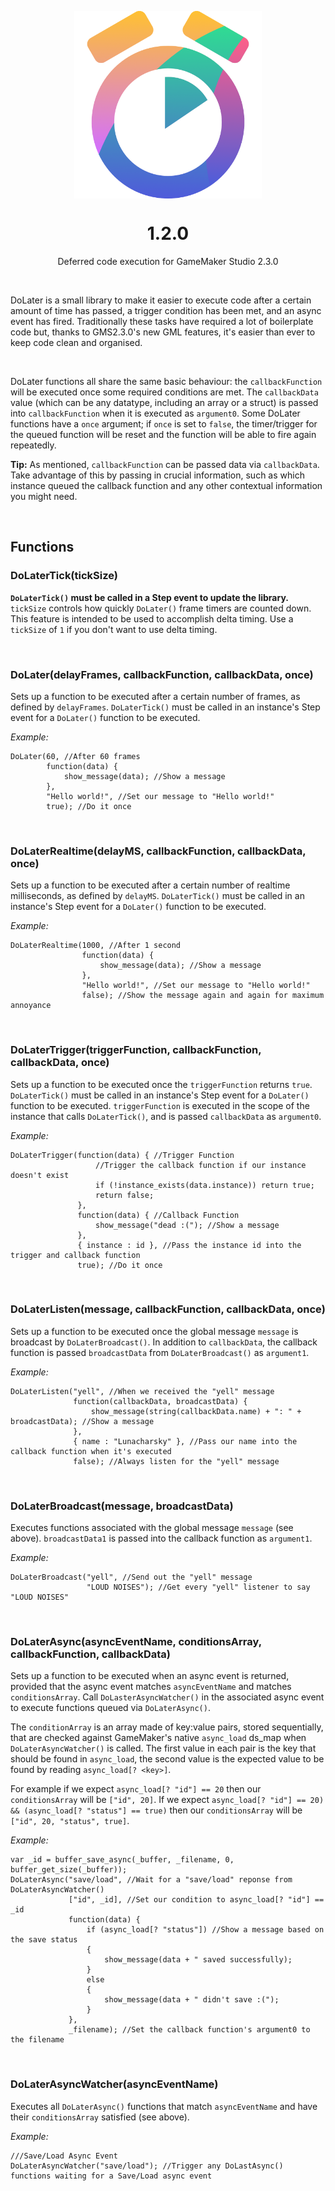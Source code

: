 <p align="center"><img src="https://raw.githubusercontent.com/JujuAdams/DoLater/master/LOGO.png" style="display:block; margin:auto; width:300px"></p>
<h1 align="center">1.2.0</h1>

<p align="center">Deferred code execution for GameMaker Studio 2.3.0</p>

&nbsp;

DoLater is a small library to make it easier to execute code after a certain amount of time has passed, a trigger condition has been met, and an async event has fired. Traditionally these tasks have required a lot of boilerplate code but, thanks to GMS2.3.0's new GML features, it's easier than ever to keep code clean and organised.

&nbsp;

DoLater functions all share the same basic behaviour: the `callbackFunction` will be executed once some required conditions are met. The `callbackData` value (which can be any datatype, including an array or a struct) is passed into `callbackFunction` when it is executed as `argument0`. Some DoLater functions have a `once` argument; if `once` is set to `false`, the timer/trigger for the queued function will be reset and the function will be able to fire again repeatedly.

**Tip:** As mentioned, `callbackFunction` can be passed data via `callbackData`. Take advantage of this by passing in crucial information, such as which instance queued the callback function and any other contextual information you might need.

&nbsp;

## Functions ##

### DoLaterTick(tickSize) ###

**`DoLaterTick()` must be called in a Step event to update the library.** `tickSize` controls how quickly `DoLater()` frame timers are counted down. This feature is intended to be used to accomplish delta timing. Use a `tickSize` of `1` if you don't want to use delta timing.

&nbsp;

### DoLater(delayFrames, callbackFunction, callbackData, once) ###

Sets up a function to be executed after a certain number of frames, as defined by `delayFrames`. `DoLaterTick()` must be called in an instance's Step event for a `DoLater()` function to be executed.

_Example:_
```GML
DoLater(60, //After 60 frames
        function(data) {
            show_message(data); //Show a message
        },
        "Hello world!", //Set our message to "Hello world!"
        true); //Do it once
```

&nbsp;

### DoLaterRealtime(delayMS, callbackFunction, callbackData, once) ###

Sets up a function to be executed after a certain number of realtime milliseconds, as defined by `delayMS`. `DoLaterTick()` must be called in an instance's Step event for a `DoLater()` function to be executed.

_Example:_
```GML
DoLaterRealtime(1000, //After 1 second
                function(data) {
                    show_message(data); //Show a message
                },
                "Hello world!", //Set our message to "Hello world!"
                false); //Show the message again and again for maximum annoyance
```

&nbsp;

### DoLaterTrigger(triggerFunction, callbackFunction, callbackData, once) ###

Sets up a function to be executed once the `triggerFunction` returns `true`. `DoLaterTick()` must be called in an instance's Step event for a `DoLater()` function to be executed. `triggerFunction` is executed in the scope of the instance that calls `DoLaterTick()`, and is passed `callbackData` as `argument0`.

_Example:_
```GML
DoLaterTrigger(function(data) { //Trigger Function
                   //Trigger the callback function if our instance doesn't exist
                   if (!instance_exists(data.instance)) return true;
                   return false;
               },
               function(data) { //Callback Function
                   show_message("dead :("); //Show a message
               },
               { instance : id }, //Pass the instance id into the trigger and callback function
               true); //Do it once
```

&nbsp;

### DoLaterListen(message, callbackFunction, callbackData, once) ###

Sets up a function to be executed once the global message `message` is broadcast by `DoLaterBroadcast()`. In addition to `callbackData`, the callback function is passed `broadcastData` from `DoLaterBroadcast()` as `argument1`.

_Example:_
```GML
DoLaterListen("yell", //When we received the "yell" message
              function(callbackData, broadcastData) {
                  show_message(string(callbackData.name) + ": " + broadcastData); //Show a message
              },
              { name : "Lunacharsky" }, //Pass our name into the callback function when it's executed
              false); //Always listen for the "yell" message
```

&nbsp;

### DoLaterBroadcast(message, broadcastData) ###

Executes functions associated with the global message `message` (see above). `broadcastData1` is passed into the callback function as `argument1`.

_Example:_
```GML
DoLaterBroadcast("yell", //Send out the "yell" message
                 "LOUD NOISES"); //Get every "yell" listener to say "LOUD NOISES"
```

&nbsp;

### DoLaterAsync(asyncEventName, conditionsArray, callbackFunction, callbackData) ###

Sets up a function to be executed when an async event is returned, provided that the async event matches `asyncEventName` and matches `conditionsArray`. Call `DoLasterAsyncWatcher()` in the associated async event to execute functions queued via `DoLaterAsync()`.

The `conditionArray` is an array made of key:value pairs, stored sequentially, that are checked against GameMaker's native `async_load` ds_map when `DoLaterAsyncWatcher()` is called. The first value in each pair is the key that should be found in `async_load`, the second value is the expected value to be found by reading `async_load[? <key>]`.

For example if we expect `async_load[? "id"] == 20` then our `conditionsArray` will be `["id", 20]`. If we expect `async_load[? "id"] == 20) && (async_load[? "status"] == true)` then our `conditionsArray` will be `["id", 20, "status", true]`.

_Example:_
```GML
var _id = buffer_save_async(_buffer, _filename, 0, buffer_get_size(_buffer));
DoLaterAsync("save/load", //Wait for a "save/load" reponse from DoLaterAsyncWatcher()
             ["id", _id], //Set our condition to async_load[? "id"] == _id
             function(data) {
                 if (async_load[? "status"]) //Show a message based on the save status
                 {
                     show_message(data + " saved successfully);
                 }
                 else
                 {
                     show_message(data + " didn't save :(");
                 }
             },
             _filename); //Set the callback function's argument0 to the filename
```

&nbsp;

### DoLaterAsyncWatcher(asyncEventName) ###

Executes all `DoLaterAsync()` functions that match `asyncEventName` and have their `conditionsArray` satisfied (see above).

_Example:_
```GML
///Save/Load Async Event
DoLaterAsyncWatcher("save/load"); //Trigger any DoLastAsync() functions waiting for a Save/Load async event
```
